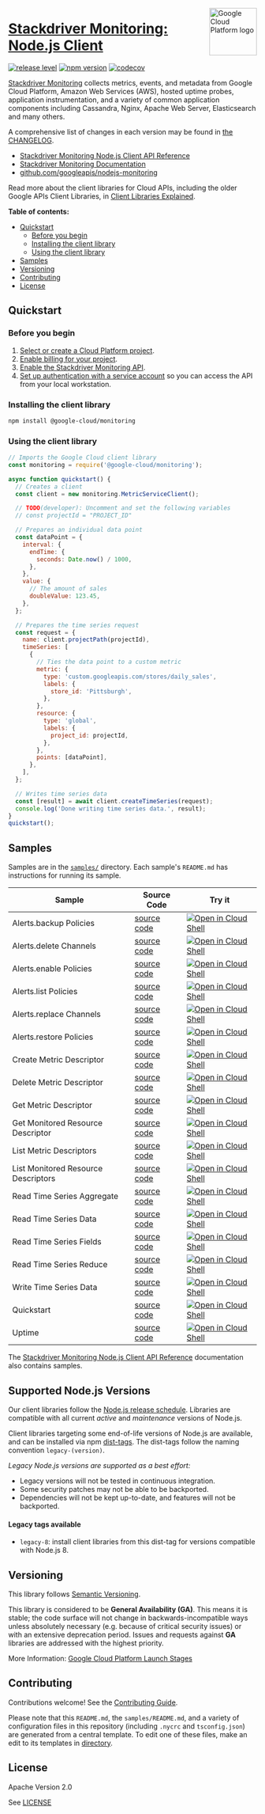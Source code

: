 [//]: # "This README.md file is auto-generated, all changes to this file will be lost."
[//]: # "To regenerate it, use `python -m synthtool`."
<img src="https://avatars2.githubusercontent.com/u/2810941?v=3&s=96" alt="Google Cloud Platform logo" title="Google Cloud Platform" align="right" height="96" width="96"/>

# [Stackdriver Monitoring: Node.js Client](https://github.com/googleapis/nodejs-monitoring)

[![release level](https://img.shields.io/badge/release%20level-general%20availability%20%28GA%29-brightgreen.svg?style=flat)](https://cloud.google.com/terms/launch-stages)
[![npm version](https://img.shields.io/npm/v/@google-cloud/monitoring.svg)](https://www.npmjs.org/package/@google-cloud/monitoring)
[![codecov](https://img.shields.io/codecov/c/github/googleapis/nodejs-monitoring/main.svg?style=flat)](https://codecov.io/gh/googleapis/nodejs-monitoring)




[Stackdriver Monitoring](https://cloud.google.com/monitoring/docs) collects metrics, events, and metadata from
Google Cloud Platform, Amazon Web Services (AWS), hosted uptime probes, application instrumentation,
and a variety of common application components including Cassandra, Nginx, Apache Web Server, Elasticsearch and many others.


A comprehensive list of changes in each version may be found in
[the CHANGELOG](https://github.com/googleapis/nodejs-monitoring/blob/main/CHANGELOG.md).

* [Stackdriver Monitoring Node.js Client API Reference][client-docs]
* [Stackdriver Monitoring Documentation][product-docs]
* [github.com/googleapis/nodejs-monitoring](https://github.com/googleapis/nodejs-monitoring)

Read more about the client libraries for Cloud APIs, including the older
Google APIs Client Libraries, in [Client Libraries Explained][explained].

[explained]: https://cloud.google.com/apis/docs/client-libraries-explained

**Table of contents:**


* [Quickstart](#quickstart)
  * [Before you begin](#before-you-begin)
  * [Installing the client library](#installing-the-client-library)
  * [Using the client library](#using-the-client-library)
* [Samples](#samples)
* [Versioning](#versioning)
* [Contributing](#contributing)
* [License](#license)

## Quickstart

### Before you begin

1.  [Select or create a Cloud Platform project][projects].
1.  [Enable billing for your project][billing].
1.  [Enable the Stackdriver Monitoring API][enable_api].
1.  [Set up authentication with a service account][auth] so you can access the
    API from your local workstation.

### Installing the client library

```bash
npm install @google-cloud/monitoring
```


### Using the client library

```javascript
// Imports the Google Cloud client library
const monitoring = require('@google-cloud/monitoring');

async function quickstart() {
  // Creates a client
  const client = new monitoring.MetricServiceClient();

  // TODO(developer): Uncomment and set the following variables
  // const projectId = "PROJECT_ID"

  // Prepares an individual data point
  const dataPoint = {
    interval: {
      endTime: {
        seconds: Date.now() / 1000,
      },
    },
    value: {
      // The amount of sales
      doubleValue: 123.45,
    },
  };

  // Prepares the time series request
  const request = {
    name: client.projectPath(projectId),
    timeSeries: [
      {
        // Ties the data point to a custom metric
        metric: {
          type: 'custom.googleapis.com/stores/daily_sales',
          labels: {
            store_id: 'Pittsburgh',
          },
        },
        resource: {
          type: 'global',
          labels: {
            project_id: projectId,
          },
        },
        points: [dataPoint],
      },
    ],
  };

  // Writes time series data
  const [result] = await client.createTimeSeries(request);
  console.log('Done writing time series data.', result);
}
quickstart();

```



## Samples

Samples are in the [`samples/`](https://github.com/googleapis/nodejs-monitoring/tree/main/samples) directory. Each sample's `README.md` has instructions for running its sample.

| Sample                      | Source Code                       | Try it |
| --------------------------- | --------------------------------- | ------ |
| Alerts.backup Policies | [source code](https://github.com/googleapis/nodejs-monitoring/blob/main/samples/alerts.backupPolicies.js) | [![Open in Cloud Shell][shell_img]](https://console.cloud.google.com/cloudshell/open?git_repo=https://github.com/googleapis/nodejs-monitoring&page=editor&open_in_editor=samples/alerts.backupPolicies.js,samples/README.md) |
| Alerts.delete Channels | [source code](https://github.com/googleapis/nodejs-monitoring/blob/main/samples/alerts.deleteChannels.js) | [![Open in Cloud Shell][shell_img]](https://console.cloud.google.com/cloudshell/open?git_repo=https://github.com/googleapis/nodejs-monitoring&page=editor&open_in_editor=samples/alerts.deleteChannels.js,samples/README.md) |
| Alerts.enable Policies | [source code](https://github.com/googleapis/nodejs-monitoring/blob/main/samples/alerts.enablePolicies.js) | [![Open in Cloud Shell][shell_img]](https://console.cloud.google.com/cloudshell/open?git_repo=https://github.com/googleapis/nodejs-monitoring&page=editor&open_in_editor=samples/alerts.enablePolicies.js,samples/README.md) |
| Alerts.list Policies | [source code](https://github.com/googleapis/nodejs-monitoring/blob/main/samples/alerts.listPolicies.js) | [![Open in Cloud Shell][shell_img]](https://console.cloud.google.com/cloudshell/open?git_repo=https://github.com/googleapis/nodejs-monitoring&page=editor&open_in_editor=samples/alerts.listPolicies.js,samples/README.md) |
| Alerts.replace Channels | [source code](https://github.com/googleapis/nodejs-monitoring/blob/main/samples/alerts.replaceChannels.js) | [![Open in Cloud Shell][shell_img]](https://console.cloud.google.com/cloudshell/open?git_repo=https://github.com/googleapis/nodejs-monitoring&page=editor&open_in_editor=samples/alerts.replaceChannels.js,samples/README.md) |
| Alerts.restore Policies | [source code](https://github.com/googleapis/nodejs-monitoring/blob/main/samples/alerts.restorePolicies.js) | [![Open in Cloud Shell][shell_img]](https://console.cloud.google.com/cloudshell/open?git_repo=https://github.com/googleapis/nodejs-monitoring&page=editor&open_in_editor=samples/alerts.restorePolicies.js,samples/README.md) |
| Create Metric Descriptor | [source code](https://github.com/googleapis/nodejs-monitoring/blob/main/samples/metrics.createDescriptor.js) | [![Open in Cloud Shell][shell_img]](https://console.cloud.google.com/cloudshell/open?git_repo=https://github.com/googleapis/nodejs-monitoring&page=editor&open_in_editor=samples/metrics.createDescriptor.js,samples/README.md) |
| Delete Metric Descriptor | [source code](https://github.com/googleapis/nodejs-monitoring/blob/main/samples/metrics.deleteDescriptor.js) | [![Open in Cloud Shell][shell_img]](https://console.cloud.google.com/cloudshell/open?git_repo=https://github.com/googleapis/nodejs-monitoring&page=editor&open_in_editor=samples/metrics.deleteDescriptor.js,samples/README.md) |
| Get Metric Descriptor | [source code](https://github.com/googleapis/nodejs-monitoring/blob/main/samples/metrics.getDescriptor.js) | [![Open in Cloud Shell][shell_img]](https://console.cloud.google.com/cloudshell/open?git_repo=https://github.com/googleapis/nodejs-monitoring&page=editor&open_in_editor=samples/metrics.getDescriptor.js,samples/README.md) |
| Get Monitored Resource Descriptor | [source code](https://github.com/googleapis/nodejs-monitoring/blob/main/samples/metrics.getMonitoredResourceDescriptor.js) | [![Open in Cloud Shell][shell_img]](https://console.cloud.google.com/cloudshell/open?git_repo=https://github.com/googleapis/nodejs-monitoring&page=editor&open_in_editor=samples/metrics.getMonitoredResourceDescriptor.js,samples/README.md) |
| List Metric Descriptors | [source code](https://github.com/googleapis/nodejs-monitoring/blob/main/samples/metrics.listDescriptors.js) | [![Open in Cloud Shell][shell_img]](https://console.cloud.google.com/cloudshell/open?git_repo=https://github.com/googleapis/nodejs-monitoring&page=editor&open_in_editor=samples/metrics.listDescriptors.js,samples/README.md) |
| List Monitored Resource Descriptors | [source code](https://github.com/googleapis/nodejs-monitoring/blob/main/samples/metrics.listMonitoredResourceDescriptors.js) | [![Open in Cloud Shell][shell_img]](https://console.cloud.google.com/cloudshell/open?git_repo=https://github.com/googleapis/nodejs-monitoring&page=editor&open_in_editor=samples/metrics.listMonitoredResourceDescriptors.js,samples/README.md) |
| Read Time Series Aggregate | [source code](https://github.com/googleapis/nodejs-monitoring/blob/main/samples/metrics.readTimeSeriesAggregate.js) | [![Open in Cloud Shell][shell_img]](https://console.cloud.google.com/cloudshell/open?git_repo=https://github.com/googleapis/nodejs-monitoring&page=editor&open_in_editor=samples/metrics.readTimeSeriesAggregate.js,samples/README.md) |
| Read Time Series Data | [source code](https://github.com/googleapis/nodejs-monitoring/blob/main/samples/metrics.readTimeSeriesData.js) | [![Open in Cloud Shell][shell_img]](https://console.cloud.google.com/cloudshell/open?git_repo=https://github.com/googleapis/nodejs-monitoring&page=editor&open_in_editor=samples/metrics.readTimeSeriesData.js,samples/README.md) |
| Read Time Series Fields | [source code](https://github.com/googleapis/nodejs-monitoring/blob/main/samples/metrics.readTimeSeriesFields.js) | [![Open in Cloud Shell][shell_img]](https://console.cloud.google.com/cloudshell/open?git_repo=https://github.com/googleapis/nodejs-monitoring&page=editor&open_in_editor=samples/metrics.readTimeSeriesFields.js,samples/README.md) |
| Read Time Series Reduce | [source code](https://github.com/googleapis/nodejs-monitoring/blob/main/samples/metrics.readTimeSeriesReduce.js) | [![Open in Cloud Shell][shell_img]](https://console.cloud.google.com/cloudshell/open?git_repo=https://github.com/googleapis/nodejs-monitoring&page=editor&open_in_editor=samples/metrics.readTimeSeriesReduce.js,samples/README.md) |
| Write Time Series Data | [source code](https://github.com/googleapis/nodejs-monitoring/blob/main/samples/metrics.writeTimeSeriesData.js) | [![Open in Cloud Shell][shell_img]](https://console.cloud.google.com/cloudshell/open?git_repo=https://github.com/googleapis/nodejs-monitoring&page=editor&open_in_editor=samples/metrics.writeTimeSeriesData.js,samples/README.md) |
| Quickstart | [source code](https://github.com/googleapis/nodejs-monitoring/blob/main/samples/quickstart.js) | [![Open in Cloud Shell][shell_img]](https://console.cloud.google.com/cloudshell/open?git_repo=https://github.com/googleapis/nodejs-monitoring&page=editor&open_in_editor=samples/quickstart.js,samples/README.md) |
| Uptime | [source code](https://github.com/googleapis/nodejs-monitoring/blob/main/samples/uptime.js) | [![Open in Cloud Shell][shell_img]](https://console.cloud.google.com/cloudshell/open?git_repo=https://github.com/googleapis/nodejs-monitoring&page=editor&open_in_editor=samples/uptime.js,samples/README.md) |



The [Stackdriver Monitoring Node.js Client API Reference][client-docs] documentation
also contains samples.

## Supported Node.js Versions

Our client libraries follow the [Node.js release schedule](https://nodejs.org/en/about/releases/).
Libraries are compatible with all current _active_ and _maintenance_ versions of
Node.js.

Client libraries targeting some end-of-life versions of Node.js are available, and
can be installed via npm [dist-tags](https://docs.npmjs.com/cli/dist-tag).
The dist-tags follow the naming convention `legacy-(version)`.

_Legacy Node.js versions are supported as a best effort:_

* Legacy versions will not be tested in continuous integration.
* Some security patches may not be able to be backported.
* Dependencies will not be kept up-to-date, and features will not be backported.

#### Legacy tags available

* `legacy-8`: install client libraries from this dist-tag for versions
  compatible with Node.js 8.

## Versioning

This library follows [Semantic Versioning](http://semver.org/).


This library is considered to be **General Availability (GA)**. This means it
is stable; the code surface will not change in backwards-incompatible ways
unless absolutely necessary (e.g. because of critical security issues) or with
an extensive deprecation period. Issues and requests against **GA** libraries
are addressed with the highest priority.





More Information: [Google Cloud Platform Launch Stages][launch_stages]

[launch_stages]: https://cloud.google.com/terms/launch-stages

## Contributing

Contributions welcome! See the [Contributing Guide](https://github.com/googleapis/nodejs-monitoring/blob/main/CONTRIBUTING.md).

Please note that this `README.md`, the `samples/README.md`,
and a variety of configuration files in this repository (including `.nycrc` and `tsconfig.json`)
are generated from a central template. To edit one of these files, make an edit
to its templates in
[directory](https://github.com/googleapis/synthtool).

## License

Apache Version 2.0

See [LICENSE](https://github.com/googleapis/nodejs-monitoring/blob/main/LICENSE)

[client-docs]: https://cloud.google.com/nodejs/docs/reference/monitoring/latest
[product-docs]: https://cloud.google.com/monitoring/docs
[shell_img]: https://gstatic.com/cloudssh/images/open-btn.png
[projects]: https://console.cloud.google.com/project
[billing]: https://support.google.com/cloud/answer/6293499#enable-billing
[enable_api]: https://console.cloud.google.com/flows/enableapi?apiid=monitoring.googleapis.com
[auth]: https://cloud.google.com/docs/authentication/getting-started
